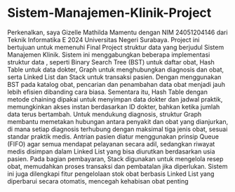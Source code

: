 # Sistem-Manajemen-Klinik-Project
Perkenalkan, saya Gizelle Mathilda Mamentu dengan NIM 24051204146 dari Teknik Informatika E 2024 Universitas Negeri Surabaya.
Project ini bertujuan untuk memenuhi Final Project struktur data yang berjudul Sistem Manajemen Klinik.
Sistem ini menggabungkan beberapa implementasi struktur data , seperti Binary Search Tree (BST) untuk daftar obat, Hash Table untuk data dokter, Graph untuk menghubungkan diagnosis dan obat, serta Linked List dan Stack untuk transaksi pasien.
Dengan menggunakan BST pada katalog obat, pencarian dan penambahan data obat menjadi jauh lebih efisien dibanding cara biasa. Sementara itu, Hash Table dengan metode chaining dipakai untuk menyimpan data dokter dan jadwal praktik, memungkinkan akses instan berdasarkan ID dokter, bahkan ketika jumlah data terus bertambah. Untuk mendukung diagnosis, struktur Graph membantu memetakan hubungan antara penyakit dan obat yang dianjurkan, di mana setiap diagnosis terhubung dengan maksimal tiga jenis obat, sesuai standar praktik medis. 
Antrian pasien diatur menggunakan prinsip Queue (FIFO) agar semua mendapat pelayanan secara adil, sedangkan riwayat medis disimpan dalam Linked List yang bisa diurutkan berdasarkan usia pasien. Pada bagian pembayaran, Stack digunakan untuk mengelola resep obat, memudahkan proses transaksi dan pembatalan jika diperlukan. Sistem ini juga dilengkapi fitur pengelolaan stok obat berbasis Linked List yang diperbarui secara otomatis, mencegah kehabisan obat penting
